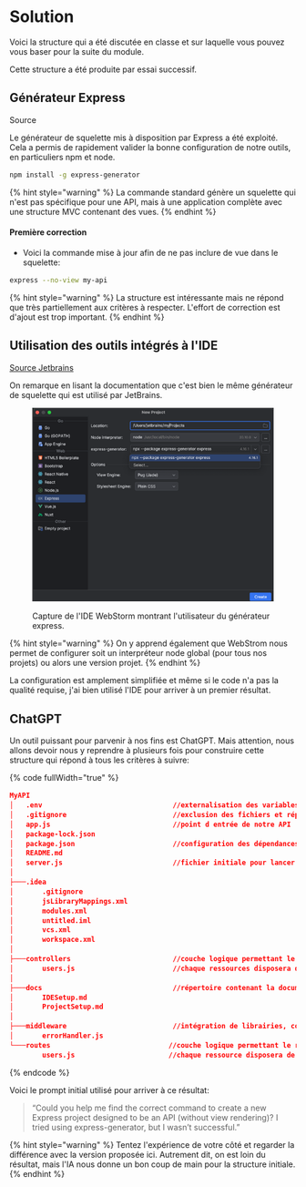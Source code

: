 # Solution

Voici la structure qui a été discutée en classe et sur laquelle vous pouvez vous baser pour la suite du module.

Cette structure a été produite par essai successif.

## Générateur Express

Source

Le générateur de squelette mis à disposition par Express a été exploité. Cela a permis de rapidement valider la bonne configuration de notre outils, en particuliers npm et node.

```bash
npm install -g express-generator
```

{% hint style="warning" %}
La commande standard génère un squelette qui n'est pas spécifique pour une API, mais à une application complète avec une structure MVC contenant des vues.
{% endhint %}

#### Première correction

* Voici la commande mise à jour afin de ne pas inclure de vue dans le squelette:

```bash
express --no-view my-api
```

{% hint style="warning" %}
La structure est intéressante mais ne répond que très partiellement aux critères à respecter. L'effort de correction est d'ajout est trop important.
{% endhint %}

## Utilisation des outils intégrés à l'IDE

[Source Jetbrains](https://www.jetbrains.com/help/webstorm/developing-node-js-applications.html)

On remarque en lisant la documentation que c'est bien le même générateur de squelette qui est utilisé par JetBrains.

<figure><img src="../../../.gitbook/assets/image (31).png" alt=""><figcaption><p>Capture de l'IDE WebStorm montrant l'utilisateur du générateur express.</p></figcaption></figure>

{% hint style="warning" %}
On y apprend également que WebStrom nous permet de configurer soit un interpréteur node global (pour tous nos projets) ou alors une version projet.
{% endhint %}

La configuration est amplement simplifiée et même si le code n'a pas la qualité requise, j'ai bien utilisé l'IDE pour arriver à un premier résultat.

## ChatGPT

Un outil puissant pour parvenir à nos fins est ChatGPT. Mais attention, nous allons devoir nous y reprendre à plusieurs fois pour construire cette structure qui répond à tous les critères à suivre:

{% code fullWidth="true" %}
```json
MyAPI
│   .env                                //externalisation des variables d'environnements
│   .gitignore                          //exclusion des fichiers et répertoires
│   app.js                              //point d entrée de notre API
│   package-lock.json
│   package.json                        //configuration des dépendances (npm)
│   README.md
│   server.js                           //fichier initiale pour lancer serveur (écoute)
│   
├───.idea
│       .gitignore
│       jsLibraryMappings.xml
│       modules.xml
│       untitled.iml
│       vcs.xml
│       workspace.xml
│       
├───controllers                         //couche logique permettant le lien entre les requêtes et la logique métier
│       users.js                        //chaque ressources disposera de sa propre logique métier
│       
├───docs                                //répertoire contenant la documentation technique
│       IDESetup.md
│       ProjectSetup.md
│       
├───middleware                          //intégration de librairies, comme la gestion d'exceptions
│       errorHandler.js
└───routes                             //couche logique permettant le routage des requêtes
        users.js                       //chaque ressource disposera de son propre routage
```
{% endcode %}

Voici le prompt initial utilisé pour arriver à ce résultat:

> “Could you help me find the correct command to create a new Express project designed to be an API (without view rendering)? I tried using express-generator, but I wasn’t successful.”

{% hint style="warning" %}
Tentez l'expérience de votre côté et regarder la différence avec la version proposée ici. Autrement dit, on est loin du résultat, mais l'IA nous donne un bon coup de main pour la structure initiale.
{% endhint %}
